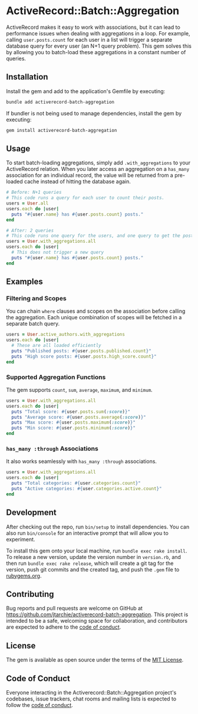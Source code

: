 # ActiveRecord::Batch::Aggregation

ActiveRecord makes it easy to work with associations, but it can lead to
performance issues when dealing with aggregations in a loop. For example,
calling `user.posts.count` for each user in a list will trigger a separate
database query for every user (an N+1 query problem). This gem solves this by
allowing you to batch-load these aggregations in a constant number of queries.

## Installation

Install the gem and add to the application's Gemfile by executing:

```bash
bundle add activerecord-batch-aggregation
```

If bundler is not being used to manage dependencies, install the gem by
executing:

```bash
gem install activerecord-batch-aggregation
```

## Usage

To start batch-loading aggregations, simply add `.with_aggregations` to your
ActiveRecord relation. When you later access an aggregation on a `has_many`
association for an individual record, the value will be returned from a
pre-loaded cache instead of hitting the database again.

```ruby
# Before: N+1 queries
# This code runs a query for each user to count their posts.
users = User.all
users.each do |user|
  puts "#{user.name} has #{user.posts.count} posts."
end

# After: 2 queries
# This code runs one query for the users, and one query to get the post counts for all users.
users = User.with_aggregations.all
users.each do |user|
  # This does not trigger a new query
  puts "#{user.name} has #{user.posts.count} posts."
end
```

## Examples

### Filtering and Scopes

You can chain `where` clauses and scopes on the association before calling the
aggregation. Each unique combination of scopes will be fetched in a separate
batch query.

```ruby
users = User.active_authors.with_aggregations
users.each do |user|
  # These are all loaded efficiently
  puts "Published posts: #{user.posts.published.count}"
  puts "High score posts: #{user.posts.high_score.count}"
end
```

### Supported Aggregation Functions

The gem supports `count`, `sum`, `average`, `maximum`, and `minimum`.

```ruby
users = User.with_aggregations.all
users.each do |user|
  puts "Total score: #{user.posts.sum(:score)}"
  puts "Average score: #{user.posts.average(:score)}"
  puts "Max score: #{user.posts.maximum(:score)}"
  puts "Min score: #{user.posts.minimum(:score)}"
end
```

### `has_many :through` Associations

It also works seamlessly with `has_many :through` associations.

```ruby
users = User.with_aggregations.all
users.each do |user|
  puts "Total categories: #{user.categories.count}"
  puts "Active categories: #{user.categories.active.count}"
end
```

## Development

After checking out the repo, run `bin/setup` to install dependencies. You can
also run `bin/console` for an interactive prompt that will allow you to
experiment.

To install this gem onto your local machine, run `bundle exec rake install`. To
release a new version, update the version number in `version.rb`, and then run
`bundle exec rake release`, which will create a git tag for the version, push
git commits and the created tag, and push the `.gem` file to
[rubygems.org](https://rubygems.org).

## Contributing

Bug reports and pull requests are welcome on GitHub at
https://github.com/jtarchie/activerecord-batch-aggregation. This project is
intended to be a safe, welcoming space for collaboration, and contributors are
expected to adhere to the
[code of conduct](https://github.com/jtarchie/activerecord-batch-aggregation/blob/main/CODE_OF_CONDUCT.md).

## License

The gem is available as open source under the terms of the
[MIT License](https://opensource.org/licenses/MIT).

## Code of Conduct

Everyone interacting in the Activerecord::Batch::Aggregation project's
codebases, issue trackers, chat rooms and mailing lists is expected to follow
the
[code of conduct](https://github.com/jtarchie/activerecord-batch-aggregation/blob/main/CODE_OF_CONDUCT.md).
